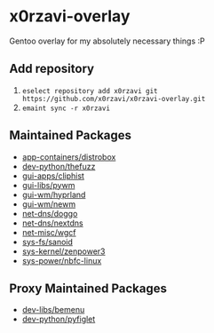 # x0rzavi-overlay
Gentoo overlay for my absolutely necessary things :P

## Add repository
1. ```eselect repository add x0rzavi git https://github.com/x0rzavi/x0rzavi-overlay.git```
2. ```emaint sync -r x0rzavi```

## Maintained Packages
- [app-containers/distrobox](https://github.com/89luca89/distrobox)
- [dev-python/thefuzz](https://github.com/seatgeek/thefuzz)
- [gui-apps/cliphist](https://github.com/sentriz/cliphist)
- [gui-libs/pywm](https://github.com/jbuchermn/pywm)
- [gui-wm/hyprland](https://github.com/hyprwm/Hyprland)
- [gui-wm/newm](https://github.com/jbuchermn/newm)
- [net-dns/doggo](https://github.com/mr-karan/doggo)
- [net-dns/nextdns](https://github.com/nextdns/nextdns)
- [net-misc/wgcf](https://github.com/ViRb3/wgcf)
- [sys-fs/sanoid](https://github.com/jimsalterjrs/sanoid)
- [sys-kernel/zenpower3](https://git.exozy.me/Ta180m/zenpower3)
- [sys-power/nbfc-linux](https://github.com/nbfc-linux/nbfc-linux)

## Proxy Maintained Packages
- [dev-libs/bemenu](https://github.com/Cloudef/bemenu)
- [dev-python/pyfiglet](https://pypi.org/project/pyfiglet)
